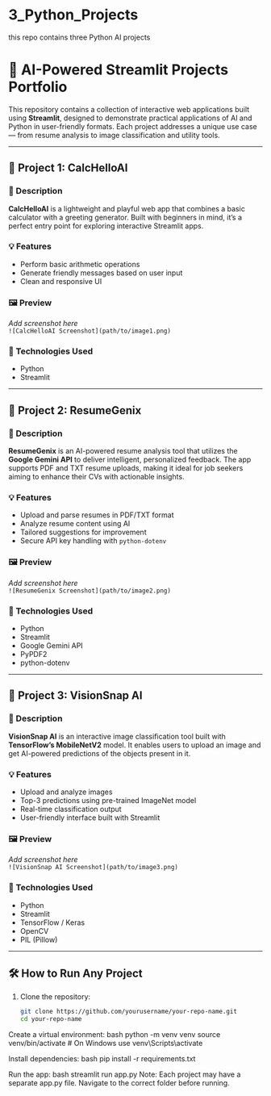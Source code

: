 # 3_Python_Projects
this repo contains three Python AI projects


# 🚀 AI-Powered Streamlit Projects Portfolio

This repository contains a collection of interactive web applications built using **Streamlit**, designed to demonstrate practical applications of AI and Python in user-friendly formats. Each project addresses a unique use case — from resume analysis to image classification and utility tools.

---

## 📁 Project 1: CalcHelloAI

### 🔹 Description
**CalcHelloAI** is a lightweight and playful web app that combines a basic calculator with a greeting generator. Built with beginners in mind, it’s a perfect entry point for exploring interactive Streamlit apps.

### 💡 Features
- Perform basic arithmetic operations
- Generate friendly messages based on user input
- Clean and responsive UI

### 🖼️ Preview  
*Add screenshot here*  
`![CalcHelloAI Screenshot](path/to/image1.png)`

### 🔧 Technologies Used
- Python
- Streamlit

---

## 📁 Project 2: ResumeGenix

### 🔹 Description
**ResumeGenix** is an AI-powered resume analysis tool that utilizes the **Google Gemini API** to deliver intelligent, personalized feedback. The app supports PDF and TXT resume uploads, making it ideal for job seekers aiming to enhance their CVs with actionable insights.

### 💡 Features
- Upload and parse resumes in PDF/TXT format
- Analyze resume content using AI
- Tailored suggestions for improvement
- Secure API key handling with `python-dotenv`

### 🖼️ Preview  
*Add screenshot here*  
`![ResumeGenix Screenshot](path/to/image2.png)`

### 🔧 Technologies Used
- Python
- Streamlit
- Google Gemini API
- PyPDF2
- python-dotenv

---

## 📁 Project 3: VisionSnap AI

### 🔹 Description
**VisionSnap AI** is an interactive image classification tool built with **TensorFlow’s MobileNetV2** model. It enables users to upload an image and get AI-powered predictions of the objects present in it.

### 💡 Features
- Upload and analyze images
- Top-3 predictions using pre-trained ImageNet model
- Real-time classification output
- User-friendly interface built with Streamlit

### 🖼️ Preview  
*Add screenshot here*  
`![VisionSnap AI Screenshot](path/to/image3.png)`

### 🔧 Technologies Used
- Python
- Streamlit
- TensorFlow / Keras
- OpenCV
- PIL (Pillow)

---

## 🛠️ How to Run Any Project

1. Clone the repository:
   ```bash
   git clone https://github.com/yourusername/your-repo-name.git
   cd your-repo-name
Create a virtual environment:
bash
python -m venv venv
source venv/bin/activate  # On Windows use venv\Scripts\activate

Install dependencies:
bash
pip install -r requirements.txt

Run the app:
bash
streamlit run app.py
Note: Each project may have a separate app.py file. Navigate to the correct folder before running.
